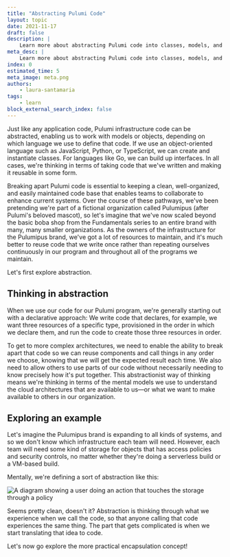 ```yaml
---
title: "Abstracting Pulumi Code"
layout: topic
date: 2021-11-17
draft: false
description: |
    Learn more about abstracting Pulumi code into classes, models, and objects.
meta_desc: |
    Learn more about abstracting Pulumi code into classes, models, and objects.
index: 0
estimated_time: 5
meta_image: meta.png
authors:
    - laura-santamaria
tags:
    - learn
block_external_search_index: false
---
```


Just like any application code, Pulumi infrastructure code can be abstracted, enabling us to work with models or objects, depending on which language we use to define that code. If we use an object-oriented language such as JavaScript, Python, or TypeScript, we can create and instantiate classes. For languages like Go, we can build up interfaces. In all cases, we're thinking in terms of taking code that we've written and making it reusable in some form.

Breaking apart Pulumi code is essential to keeping a clean, well-organized, and easily maintained code base that enables teams to collaborate to enhance current systems. Over the course of these pathways, we've been pretending we're part of a fictional organization called Pulumipus (after Pulumi's beloved mascot), so let's imagine that we've now scaled beyond the basic boba shop from the Fundamentals series to an entire brand with many, many smaller organizations. As the owners of the infrastructure for the Pulumipus brand, we've got a lot of resources to maintain, and it's much better to reuse code that we write once rather than repeating ourselves continuously in our program and throughout all of the programs we maintain.

Let's first explore abstraction.

## Thinking in abstraction

When we use our code for our Pulumi program, we're generally starting out with a declarative approach: We write code that declares, for example, we want three resources of a specific type, provisioned in the order in which we declare them, and run the code to create those three resources in order.

To get to more complex architectures, we need to enable the ability to break apart that code so we can reuse components and call things in any order we choose, knowing that we will get the expected result each time. We also need to allow others to use parts of our code without necessarily needing to know precisely how it's put together. This abstractionist way of thinking means we're thinking in terms of the mental models we use to understand the cloud architectures that are available to us&mdash;or what we want to make available to others in our organization.

## Exploring an example

Let's imagine the Pulumipus brand is expanding to all kinds of systems, and so we don't know which infrastructure each team will need. However, each team will need some kind of storage for objects that has access policies and security controls, no matter whether they're doing a serverless build or a VM-based build.

Mentally, we're defining a sort of abstraction like this:

![A diagram showing a user doing an action that touches the storage through a policy](./abstraction.png)

Seems pretty clean, doesn't it? Abstraction is thinking through what we experience when we call the code, so that anyone calling that code experiences the same thing. The part that gets complicated is when we start translating that idea to code.

Let's now go explore the more practical encapsulation concept!
